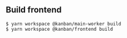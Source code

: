 ## Build frontend

```
$ yarn workspace @kanban/main-worker build
$ yarn workspace @kanban/frontend build
```